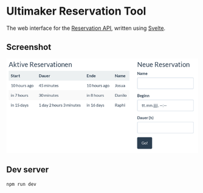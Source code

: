 # Ultimaker Reservation Tool

The web interface for the [Reservation API](https://github.com/coredump-ch/reservation-api),
written using [Svelte](https://svelte.dev/).

## Screenshot

![screenshot](screenshot.png)

## Dev server

    npm run dev
